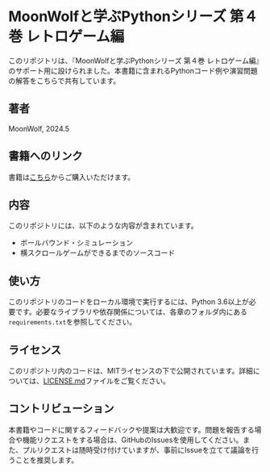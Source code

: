 # MoonWolfと学ぶPythonシリーズ 第４巻 レトロゲーム編

このリポジトリは、『MoonWolfと学ぶPythonシリーズ 第４巻 レトロゲーム編』のサポート用に設けられました。本書籍に含まれるPythonコード例や演習問題の解答をこちらで共有しています。

## 著者
MoonWolf, 2024.5

## 書籍へのリンク
書籍は[こちら](https://www.amazon.co.jp/dp/B0D3YRKYXK)からご購入いただけます。

## 内容
このリポジトリには、以下のような内容が含まれています。

- ボールバウンド・シミュレーション
- 横スクロールゲームができるまでのソースコード

## 使い方
このリポジトリのコードをローカル環境で実行するには、Python 3.6以上が必要です。必要なライブラリや依存関係については、各章のフォルダ内にある`requirements.txt`を参照してください。

## ライセンス
このリポジトリ内のコードは、MITライセンスの下で公開されています。詳細については、[LICENSE.md](./LICENSE.md)ファイルをご覧ください。

## コントリビューション
本書籍やコードに関するフィードバックや提案は大歓迎です。問題を報告する場合や機能リクエストをする場合は、GitHubのIssuesを使用してください。また、プルリクエストは随時受け付けていますが、事前にIssueを立てて議論を行うことを推奨します。

